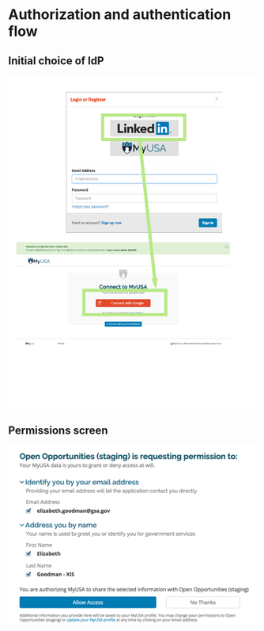 # Authorization and authentication flow

## Initial choice of IdP
![annotated screenshot of Open Opportunities implementation of sign-in](https://github.com/18F/myusa-ux/blob/master/images/midas.png?raw=true)

## Permissions screen

![screenshot of permissions page](https://github.com/18F/myusa-ux/blob/master/images/Screen%20Shot%202015-03-11%20at%209.26.35%20AM.png?raw=true)

